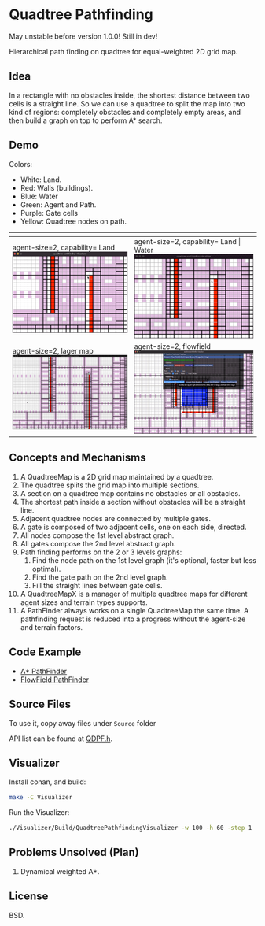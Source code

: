 Quadtree Pathfinding
====================

May unstable before version 1.0.0! Still in dev!

Hierarchical path finding on quadtree for equal-weighted 2D grid map.

Idea
----

In a rectangle with no obstacles inside, the shortest distance between two cells is a straight line.
So we can use a quadtree to split the map into two kind of regions: completely obstacles and completely empty areas,
and then build a graph on top to perform A* search.

Demo
----

Colors:

* White: Land.
* Red: Walls (buildings).
* Blue: Water
* Green: Agent and Path.
* Purple: Gate cells
* Yellow: Quadtree nodes on path.

| <!-- -->                                                          |  <!-- -->                                                                         |
| ------------------------------------------------------------------| ------------------------------------------------------------------|
| agent-size=2, capability= Land  ![](Misc/quadtree-pathfinding1.gif) |  agent-size=2, capability= Land \| Water ![](Misc/quadtree-pathfinding2.gif)                  |
| agent-size=2, lager map ![](Misc/quadtree-pathfinding3.gif)    | agent-size=2, flowfield ![](Misc/quadtree-pathfinding4.gif)  |


Concepts and Mechanisms
------------------------

1. A QuadtreeMap is a 2D grid map maintained by a quadtree.
2. The quadtree splits the grid map into multiple sections.
3. A section on a quadtree map contains no obstacles or all obstacles.
4. The shortest path inside a section without obstacles will be a straight line.
5. Adjacent quadtree nodes are connected by multiple gates.
6. A gate is composed of two adjacent cells, one on each side, directed.
7. All nodes compose the 1st level abstract graph.
8. All gates compose the 2nd level abstract graph.
9. Path finding performs on the 2 or 3 levels graphs:
   1. Find the node path on the 1st level graph (it's optional, faster but less optimal).
   2. Find the gate path on the 2nd level graph.
   3. Fill the straight lines between gate cells.
10. A QuadtreeMapX is a manager of multiple quadtree maps for different agent sizes and terrain
    types supports.
11. A PathFinder always works on a single QuadtreeMap the same time. A pathfinding request is
    reduced into a progress without the agent-size and terrain factors.

Code Example
------------

- [A* PathFinder](examples/astar)
- [FlowField PathFinder](examples/flowfield)

Source Files
------------

To use it, copy away files under `Source` folder

API list can be found at [QDPF.h](QDPF.h).

Visualizer
----------

Install conan, and build:

```bash
make -C Visualizer
```

Run the Visualizer:

```bash
./Visualizer/Build/QuadtreePathfindingVisualizer -w 100 -h 60 -step 1
```

Problems Unsolved (Plan)
------------------------

1. Dynamical weighted A*.


License
-------

BSD.

